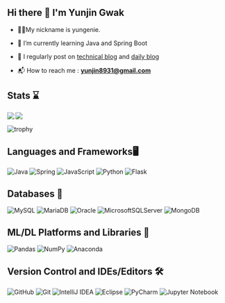 ## Hi there 👋 I'm Yunjin Gwak

- 🧞‍♀️My nickname is yungenie.

- 🌱 I’m currently learning Java and Spring Boot

- 📝 I regularly post on [technical blog](https://yungenie.tistory.com/) and [daily blog](https://blog.naver.com/happy-yunjin)

- 📬 How to reach me : **yunjin8931@gmail.com**

## Stats ⌛
<img src='https://github-readme-stats.vercel.app/api?username=yungenie&show_icons=true&theme=algolia&count_private=true&line_height=40&hide_border=true'  align="left" />
<img src='https://github-readme-stats.vercel.app/api/top-langs/?username=yungenie&theme=algolia&hide_langs_below=4&hide_border=true' align="middle" />

![trophy](https://github-profile-trophy.vercel.app/?username=yungenie&theme=radical&title=Commit,MultiLanguage,Followers,Stars,Repositories)

## Languages and Frameworks🖥️
![Java](https://img.shields.io/badge/Java-%23FA7343.svg?&style=for-the-badge&logo=Java&logoColor=white)
![Spring](https://img.shields.io/badge/spring-%236DB33F.svg?style=for-the-badge&logo=spring&logoColor=white)
![JavaScript](https://img.shields.io/badge/javascript-%23323330.svg?style=for-the-badge&logo=javascript&logoColor=%23F7DF1E)
![Python](https://img.shields.io/badge/-Python-3775A9?logo=Python&logoColor=FFD848&style=for-the-badge)
![Flask](https://img.shields.io/badge/flask-%23000.svg?style=for-the-badge&logo=flask&logoColor=white)

## Databases 💾
![MySQL](https://img.shields.io/badge/mysql-055176?style=for-the-badge&logo=mysql&logoColor=white)
![MariaDB](https://img.shields.io/badge/MariaDB-003545?style=for-the-badge&logo=mariadb&logoColor=white)
![Oracle](https://img.shields.io/badge/Oracle-F80000?style=for-the-badge&logo=oracle&logoColor=white)
![MicrosoftSQLServer](https://img.shields.io/badge/MSSQL-CC2927?style=for-the-badge&logo=microsoft%20sql%20server&logoColor=white)
![MongoDB](https://img.shields.io/badge/MongoDB-%234ea94b.svg?style=for-the-badge&logo=mongodb&logoColor=white)

## ML/DL Platforms and Libraries 🧠
![Pandas](https://img.shields.io/badge/pandas-%23150458.svg?style=for-the-badge&logo=pandas&logoColor=white)
![NumPy](https://img.shields.io/badge/numpy-%23013243.svg?style=for-the-badge&logo=numpy&logoColor=white)
![Anaconda](https://img.shields.io/badge/Anaconda-%2344A833.svg?style=for-the-badge&logo=anaconda&logoColor=white)

## Version Control and IDEs/Editors 🛠 
![GitHub](https://img.shields.io/badge/-GitHub-000000?style=for-the-badge&logo=github&logoColor=white)
![Git](https://img.shields.io/badge/git-%23F05033.svg?style=for-the-badge&logo=git&logoColor=white)
![IntelliJ IDEA](https://img.shields.io/badge/IntelliJIDEA-000000.svg?style=for-the-badge&logo=intellij-idea&logoColor=white)
![Eclipse](https://img.shields.io/badge/Eclipse-FE7A16.svg?style=for-the-badge&logo=Eclipse&logoColor=white)
![PyCharm](https://img.shields.io/badge/pycharm-143?style=for-the-badge&logo=pycharm&logoColor=black&color=black&labelColor=green)
![Jupyter Notebook](https://img.shields.io/badge/jupyter-%23FA0F00.svg?style=for-the-badge&logo=jupyter&logoColor=white)






